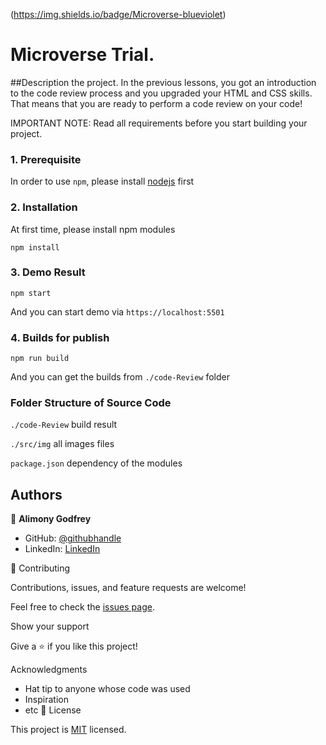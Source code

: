 (https://img.shields.io/badge/Microverse-blueviolet)

# Microverse Trial.

##Description the project.
In the previous lessons, you got an introduction to the code review process and you upgraded your HTML and CSS skills. That means that you are ready to perform a code review on your code!

IMPORTANT NOTE: Read all requirements before you start building your project.

### 1. Prerequisite

In order to use `npm`, please install [nodejs](https://nodejs.org/en/download/) first

### 2. Installation

At first time, please install npm modules

```
npm install
```

### 3. Demo Result

```
npm start
```

And you can start demo via `https://localhost:5501`

### 4. Builds for publish

```
npm run build
```

And you can get the builds from `./code-Review` folder

### Folder Structure of Source Code

`./code-Review` build result

`./src/img` all images files

`package.json` dependency of the modules

## Authors

👤 **Alimony Godfrey**

- GitHub: [@githubhandle](https://godfrey-alimony.github.io/google-homepage/)
- LinkedIn: [LinkedIn](www.linkedin.com/in/alimony-godfrey-8aba3136)

🤝 Contributing

Contributions, issues, and feature requests are welcome!

Feel free to check the [issues page](../../issues/).

Show your support

Give a ⭐️ if you like this project!

Acknowledgments

- Hat tip to anyone whose code was used
- Inspiration
- etc
  📝 License

This project is [MIT](./MIT.md) licensed.
